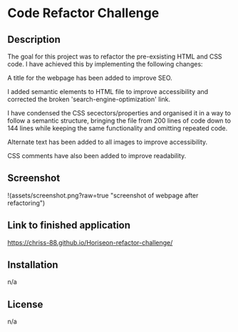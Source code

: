 # Code Refactor Challenge

## Description

The goal for this project was to refactor the pre-exsisting HTML and CSS code. I have achieved this by implementing the following changes:

A title for the webpage has been added to improve SEO.

I added semantic elements to HTML file to improve accessibility and corrected the broken 'search-engine-optimization' link.

I have condensed the CSS secectors/properties and organised it in a way to follow a semantic structure, bringing the file from 200 lines of code down to 144 lines while keeping the same functionality and omitting repeated code.

Alternate text has been added to all images to improve accessibility.

CSS comments have also been added to improve readability.

## Screenshot

!(assets/screenshot.png?raw=true "screenshot of webpage after refactoring")

## Link to finished application

https://chriss-88.github.io/Horiseon-refactor-challenge/

## Installation

n/a

## License

n/a
